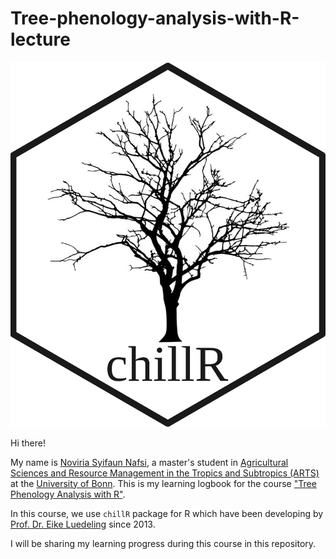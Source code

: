# Tree-phenology-analysis-with-R-lecture

![**`chillR` package**](chillR.png)

Hi there! 

My name is [Noviria Syifaun Nafsi](https://www.linkedin.com/in/noviria-syifaun-nafsi), a master's student in [Agricultural Sciences and Resource Management in the Tropics and Subtropics (ARTS)](https://www.arts.uni-bonn.de/) at the [University of Bonn](https://www.uni-bonn.de/en). This is my learning logbook for the course ["Tree Phenology Analysis with R"](https://hortibonn.github.io/Tree-Phenology/). 

In this course, we use `chillR` package for R which have been developing by [Prof. Dr. Eike Luedeling](https://inresgb-lehre.iaas.uni-bonn.de/author/prof.-dr.-eike-luedeling/) since 2013.

I will be sharing my learning progress during this course in this repository.
